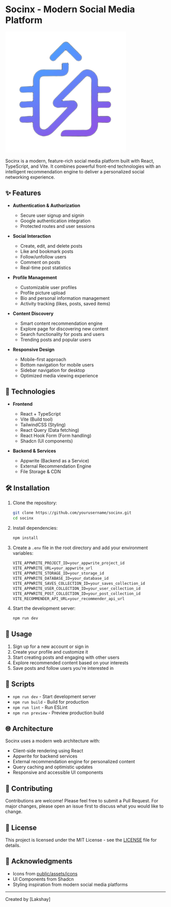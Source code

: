 # Socinx - Modern Social Media Platform

![Socinx Logo](./public/assets/images/socinx.png)

Socinx is a modern, feature-rich social media platform built with React, TypeScript, and Vite. It combines powerful front-end technologies with an intelligent recommendation engine to deliver a personalized social networking experience.

## ✨ Features

- **Authentication & Authorization**
  - Secure user signup and signin
  - Google authentication integration
  - Protected routes and user sessions

- **Social Interaction**
  - Create, edit, and delete posts
  - Like and bookmark posts
  - Follow/unfollow users
  - Comment on posts
  - Real-time post statistics

- **Profile Management**
  - Customizable user profiles
  - Profile picture upload
  - Bio and personal information management
  - Activity tracking (likes, posts, saved items)

- **Content Discovery**
  - Smart content recommendation engine
  - Explore page for discovering new content
  - Search functionality for posts and users
  - Trending posts and popular users

- **Responsive Design**
  - Mobile-first approach
  - Bottom navigation for mobile users
  - Sidebar navigation for desktop
  - Optimized media viewing experience

## 🚀 Technologies

- **Frontend**
  - React + TypeScript
  - Vite (Build tool)
  - TailwindCSS (Styling)
  - React Query (Data fetching)
  - React Hook Form (Form handling)
  - Shadcn (UI components)

- **Backend & Services**
  - Appwrite (Backend as a Service)
  - External Recommendation Engine
  - File Storage & CDN

## 🛠️ Installation

1. Clone the repository:
   ```bash
   git clone https://github.com/yourusername/socinx.git
   cd socinx
   ```

2. Install dependencies:
   ```bash
   npm install
   ```

3. Create a `.env` file in the root directory and add your environment variables:
   ```env
   VITE_APPWRITE_PROJECT_ID=your_appwrite_project_id
   VITE_APPWRITE_URL=your_appwrite_url
   VITE_APPWRITE_STORAGE_ID=your_storage_id
   VITE_APPWRITE_DATABASE_ID=your_database_id
   VITE_APPWRITE_SAVES_COLLECTION_ID=your_saves_collection_id
   VITE_APPWRITE_USER_COLLECTION_ID=your_user_collection_id
   VITE_APPWRITE_POST_COLLECTION_ID=your_post_collection_id
   VITE_RECOMMENDER_API_URL=your_recommender_api_url
   ```

4. Start the development server:
   ```bash
   npm run dev
   ```

## 📱 Usage

1. Sign up for a new account or sign in
2. Create your profile and customize it
3. Start creating posts and engaging with other users
4. Explore recommended content based on your interests
5. Save posts and follow users you're interested in

## 🔧 Scripts

- `npm run dev` - Start development server
- `npm run build` - Build for production
- `npm run lint` - Run ESLint
- `npm run preview` - Preview production build

## 🌐 Architecture

Socinx uses a modern web architecture with:
- Client-side rendering using React
- Appwrite for backend services
- External recommendation engine for personalized content
- Query caching and optimistic updates
- Responsive and accessible UI components

## 🤝 Contributing

Contributions are welcome! Please feel free to submit a Pull Request. For major changes, please open an issue first to discuss what you would like to change.

## 📄 License

This project is licensed under the MIT License - see the [LICENSE](LICENSE) file for details.

## 🙏 Acknowledgments

- Icons from [public/assets/icons](./public/assets/icons)
- UI Components from Shadcn
- Styling inspiration from modern social media platforms

---

Created by [Lakshay]
